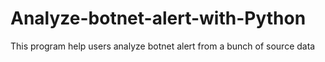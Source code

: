 # Analyze-botnet-alert-with-Python
This program help users analyze botnet alert from a bunch of source data
